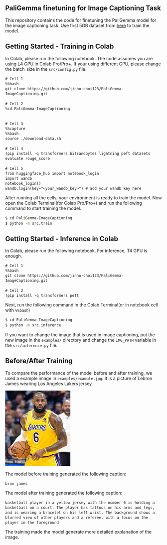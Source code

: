 ## PaliGemma finetuning for Image Captioning Task
This repository contains the code for finetuning the PaliGemma model for the image captioning task.
Use first 5GB dataset from [here](https://huggingface.co/datasets/jackyhate/text-to-image-2M) to train the model.


## Getting Started - Training in Colab
In Colab, please run the following notebook. The code assumes you are using L4 GPU in Colab Pro/Pro+.
If your using different GPU, please change the batch_size in the `src/config.py` file.

```jupyter
# Cell 1
%%bash
git clone https://github.com/jinho-choi123/PaliGemma-ImageCaptioning.git

# Cell 2
%cd PaliGemma-ImageCaptioning


# Cell 3
%%capture
%%bash
source ./download-data.sh

# Cell 4
!pip install -q transformers bitsandbytes lightning peft datasets evaluate rouge_score

# Cell 5
from huggingface_hub import notebook_login
import wandb
notebook_login()
wandb.login(key="<your_wandb_key>") # add your wandb key here
```

After running all the cells, your environment is ready to train the model. Now open the Colab Terminal(for Colab Pro/Pro+) and run the following command to start training the model.
```bash
$ cd PaliGemma-ImageCaptioning
$ python -m src.train
```

## Getting Started - Inference in Colab
In Colab, please run the following notebook. For inference, T4 GPU is enough.
```jupyter
# Cell 1
%%bash
git clone https://github.com/jinho-choi123/PaliGemma-ImageCaptioning.git

# Cell 2
!pip install -q transformers peft
```

Next, run the following command in the Colab Terminal(or in notebook cell with `%%bash`)
```bash
$ cd PaliGemma-ImageCaptioning
$ python -m src.inference
```

If you want to change the image that is used in image captioning, put the new image in the `examples/` directory and change the `IMG_PATH` variable in the `src/inference.py` file.

## Before/After Training

To compare the performance of the model before and after training, we used a example image in `examples/example.jpg`.
It is a picture of Lebron James wearing Los Angeles Lakers jersey. 

![alt text](examples/example.jpg)

The model before training generated the following caption:
```
bron james
```

The model after training generated the following caption:
```
basketball player in a yellow jersey with the number 6 is holding a basketball on a court. The player has tattoos on his arms and legs, and is wearing a bracelet on his left wrist. The background shows a blurred view of other players and a referee, with a focus on the player in the foreground
```

The training made the model generate more detailed explanation of the image. 


